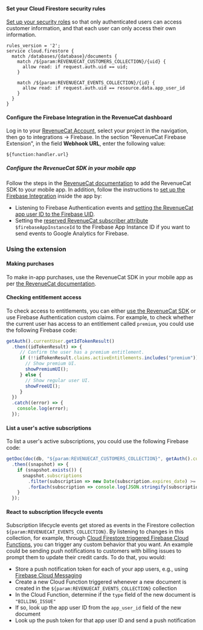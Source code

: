 #### Set your Cloud Firestore security rules

[Set up your security roles](https://docs.revenuecat.com/docs/firebase-integration#set-your-cloud-firestore-security-rules) so that only authenticated users can access customer information, and that each user can only access their own information. 

```
rules_version = '2';
service cloud.firestore {
  match /databases/{database}/documents {
    match /${param:REVENUECAT_CUSTOMERS_COLLECTION}/{uid} {
      allow read: if request.auth.uid == uid;
    }

    match /${param:REVENUECAT_EVENTS_COLLECTION}/{id} {
      allow read: if request.auth.uid == resource.data.app_user_id
    }
  }
}
```

#### Configure the Firebase Integration in the RevenueCat dashboard

Log in to your [RevenueCat Account](https://app.revenuecat.com), select your project in the navigation, then go to integrations -> Firebase. In the section "RevenueCat Firebase Extension", in the field **Webhook URL**, enter the following value: 
```
${function:handler.url}
```

##### Configure the RevenueCat SDK in your mobile app

Follow the steps in the [RevenueCat documentation](https://docs.revenuecat.com/docs/getting-started) to add the RevenueCat SDK to your mobile app. In addition, follow the instructions to [set up the Firebase Integration](https://docs.revenuecat.com/docs/firebase-integration) inside the app by:

- Listening to Firebase Authentication events and [setting the RevenueCat app user ID to the Firebase UID](https://docs.revenuecat.com/docs/firebase-integration#2-set-firebase-user-identity-in-revenuecat).
- Setting the [reserved RevenueCat subscriber attribute](https://docs.revenuecat.com/docs/firebase-integration#set-firebaseappinstanceid-as-a-subscriber-attribute) `$firebaseAppInstanceId` to the Firebase App Instance ID if you want to send events to Google Analytics for Firebase.

### Using the extension

#### Making purchases

To make in-app purchases, use the RevenueCat SDK in your mobile app as per [the RevenueCat documentation](https://docs.revenuecat.com/docs/making-purchases).

#### Checking entitlement access

To check access to entitlements, you can either [use the RevenueCat SDK](https://docs.revenuecat.com/docs/getting-started#10-get-subscription-status) or use Firebase Authentication custom claims. For example, to check whether the current user has access to an entitlement called `premium`, you could use the following Firebase code:

```javascript
getAuth().currentUser.getIdTokenResult()
  .then((idTokenResult) => {
     // Confirm the user has a premium entitlement.
     if (!!idTokenResult.claims.activeEntitlements.includes("premium")) {
       // Show premium UI.
       showPremiumUI();
     } else {
       // Show regular user UI.
       showFreeUI();
     }
  })
  .catch((error) => {
    console.log(error);
  });
```

#### List a user's active subscriptions

To list a user's active subscriptions, you could use the following Firebase code:

```javascript
getDoc(doc(db, "${param:REVENUECAT_CUSTOMERS_COLLECTION}", getAuth().currentUser.uid))
  .then((snapshot) => {
    if (snapshot.exists()) {
      snapshot.subscriptions
        .filter(subscription => new Date(subscription.expires_date) >= new Date())
        .forEach(subscription => console.log(JSON.stringify(subscription)));
    }
  });
```

#### React to subscription lifecycle events

Subscription lifecycle events get stored as events in the Firestore collection `${param:REVENUECAT_EVENTS_COLLECTION}`. By listening to changes in this collection, for example, through [Cloud Firestore triggered Firebase Cloud Functions](https://firebase.google.com/docs/functions/firestore-events), you can trigger any custom behavior that you want. An example could be sending push notifications to customers with billing issues to prompt them to update their credit cards. To do that, you would:

- Store a push notification token for each of your app users, e.g., using [Firebase Cloud Messaging](https://firebase.google.com/docs/cloud-messaging)
- Create a new Cloud Function triggered whenever a new document is created in the `${param:REVENUECAT_EVENTS_COLLECTION}` collection
- In the Cloud Function, determine if the `type` field of the new document is `"BILLING_ISSUE"`
- If so, look up the app user ID from the `app_user_id` field of the new document
- Look up the push token for that app user ID and send a push notification
